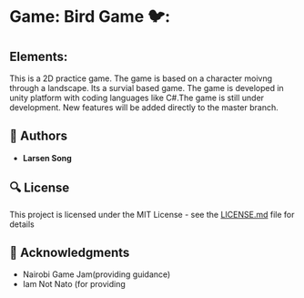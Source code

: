 # Game: Bird Game 🐦:


## **Elements:**

This is a 2D practice game. The game is based on a character moivng through a landscape. Its a survial  based game.
The game is developed in unity platform with coding languages like C#.The  game is still under development. 
New features will be added directly to the master branch.

## :blue_book: Authors
* **Larsen Song** 

## :mag: License

This project is licensed under the MIT License - see the [LICENSE.md](https://github.com/larsensong/Bird_game/blob/master/LICENSE.md) file for details



## :mega: Acknowledgments

* Nairobi Game Jam(providing guidance)
* Iam Not Nato (for providing
